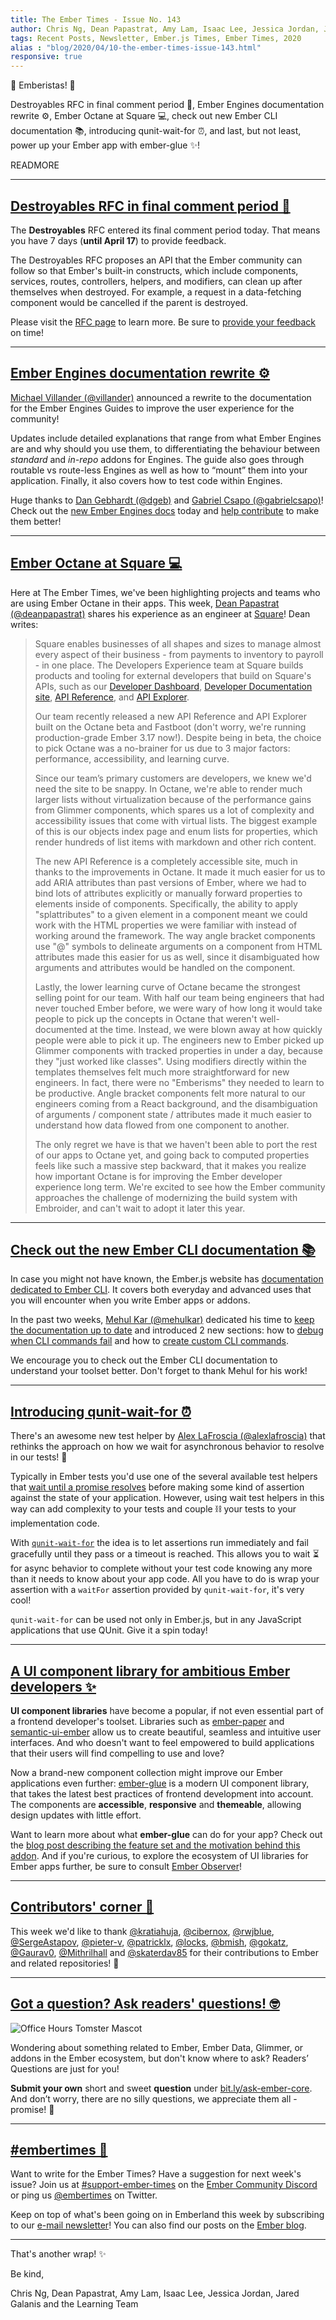 ```yaml
---
title: The Ember Times - Issue No. 143
author: Chris Ng, Dean Papastrat, Amy Lam, Isaac Lee, Jessica Jordan, Jared Galanis
tags: Recent Posts, Newsletter, Ember.js Times, Ember Times, 2020
alias : "blog/2020/04/10-the-ember-times-issue-143.html"
responsive: true
---
```


👋 Emberistas! 🐹

Destroyables RFC in final comment period 💬,
Ember Engines documentation rewrite ⚙️,
Ember Octane at Square 💻,
check out new Ember CLI documentation 📚,
introducing qunit-wait-for ⏰,
and last, but not least, power up your Ember app with ember-glue ✨!

READMORE

---

## [Destroyables RFC in final comment period 💬](https://github.com/emberjs/rfcs/pull/580)

The **Destroyables** RFC entered its final comment period today. That means you have 7 days (**until April 17**) to provide feedback.

The Destroyables RFC proposes an API that the Ember community can follow so that Ember's built-in constructs, which include components, services, routes, controllers, helpers, and modifiers, can clean up after themselves when destroyed. For example, a request in a data-fetching component would be cancelled if the parent is destroyed.

Please visit the [RFC page](https://github.com/emberjs/rfcs/blob/destroyables/text/0580-destroyables.md) to learn more. Be sure to [provide your feedback](https://github.com/emberjs/rfcs/pull/580) on time!

---

## [Ember Engines documentation rewrite ⚙️](https://twitter.com/MVillander/status/1246162676176355335)

[Michael Villander (@villander)](https://github.com/villander) announced a rewrite to the documentation for the Ember Engines Guides to improve the user experience for the community!

Updates include detailed explanations that range from what Ember Engines are and why should you use them, to differentiating the behaviour between _standard_ and _in-repo_ addons for Engines. The guide also goes through routable vs route-less Engines as well as how to “mount” them into your application. Finally, it also covers how to test code within Engines.

Huge thanks to [Dan Gebhardt (@dgeb)](https://github.com/dgeb) and [Gabriel Csapo (@gabrielcsapo)](https://github.com/gabrielcsapo)! Check out the [new Ember Engines docs](https://ember-engines.com/docs) today and [help contribute](https://github.com/ember-engines/ember-engines.com) to make them better!

---

## [Ember Octane at Square 💻](https://developer.squareup.com)

<!--alex disable just-->
Here at The Ember Times, we've been highlighting projects and teams who are using Ember Octane in their apps. This week, [Dean Papastrat (@deanpapastrat)](https://github.com/deanpapastrat) shares his experience as an engineer at [Square](https://squareup.com/us/en)! Dean writes:

> Square enables businesses of all shapes and sizes to manage almost every aspect of their business - from payments to inventory to payroll - in one place. The Developers Experience team at Square builds products and tooling for external developers that build on Square's APIs, such as our [Developer Dashboard](https://developer.squareup.com/apps), [Developer Documentation site](https://developer.squareup.com/docs), [API Reference](https://developer.squareup.com/reference), and [API Explorer](https://developer.squareup.com/explorer).
>
> Our team recently released a new API Reference and API Explorer built on the Octane beta and Fastboot (don't worry, we're running production-grade Ember 3.17 now!). Despite being in beta, the choice to pick Octane was a no-brainer for us due to 3 major factors: performance, accessibility, and learning curve.
>
> Since our team’s primary customers are developers, we knew we'd need the site to be snappy. In Octane, we're able to render much larger lists without virtualization because of the performance gains from Glimmer components, which spares us a lot of complexity and accessibility issues that come with virtual lists. The biggest example of this is our objects index page and enum lists for properties, which render hundreds of list items with markdown and other rich content.
>
> The new API Reference is a completely accessible site, much in thanks to the improvements in Octane. It made it much easier for us to add ARIA attributes than past versions of Ember, where we had to bind lots of attributes explicitly or manually forward properties to elements inside of components. Specifically, the ability to apply "splattributes" to a given element in a component meant we could work with the HTML properties we were familiar with instead of working around the framework. The way angle bracket components use "@" symbols to delineate arguments on a component from HTML attributes made this easier for us as well, since it disambiguated how arguments and attributes would be handled on the component.
>
> Lastly, the lower learning curve of Octane became the strongest selling point for our team. With half our team being engineers that had never touched Ember before, we were wary of how long it would take people to pick up the concepts in Octane that weren't well-documented at the time. Instead, we were blown away at how quickly people were able to pick it up. The engineers new to Ember picked up Glimmer components with tracked properties in under a day, because they "just worked like classes". Using modifiers directly within the templates themselves felt much more straightforward for new engineers. In fact, there were no "Emberisms" they needed to learn to be productive. Angle bracket components felt more natural to our engineers coming from a React background, and the disambiguation of arguments / component state / attributes made it much easier to understand how data flowed from one component to another.
>
> The only regret we have is that we haven't been able to port the rest of our apps to Octane yet, and going back to computed properties feels like such a massive step backward, that it makes you realize how important Octane is for improving the Ember developer experience long term. We're excited to see how the Ember community approaches the challenge of modernizing the build system with Embroider, and can't wait to adopt it later this year.

<!-- alex enable just -->

---

## [Check out the new Ember CLI documentation 📚](https://cli.emberjs.com/release/)

In case you might not have known, the Ember.js website has [documentation dedicated to Ember CLI](https://cli.emberjs.com/release/). It covers both everyday and advanced uses that you will encounter when you write Ember apps or addons.

In the past two weeks, [Mehul Kar (@mehulkar)](https://github.com/mehulkar) dedicated his time to [keep the documentation up to date](https://github.com/ember-learn/cli-guides/pulls?q=is%3Apr+is%3Aclosed+author%3Amehulkar+created%3A%3E%3D2020-03-15+) and introduced 2 new sections: how to [debug when CLI commands fail](https://cli.emberjs.com/release/advanced-use/debugging/) and how to [create custom CLI commands](https://cli.emberjs.com/release/writing-addons/custom-commands/).

We encourage you to check out the Ember CLI documentation to understand your toolset better. Don't forget to thank Mehul for his work!

---

## [Introducing qunit-wait-for ⏰](https://twitter.com/alexlafroscia/status/1246102930475962368)

There's an awesome new test helper by [Alex LaFroscia (@alexlafroscia)](https://github.com/alexlafroscia) that rethinks the approach on how we wait for asynchronous behavior to resolve in our tests! 🎉

Typically in Ember tests you'd use one of the several available test helpers that [wait until a promise resolves](https://github.com/emberjs/ember-test-helpers/blob/master/API.md#waituntil) before making some kind of assertion against the state of your application. However, using wait test helpers in this way can add complexity to your tests and couple ⛓ your tests to your implementation code. 

With [`qunit-wait-for`](https://github.com/alexlafroscia/qunit-wait-for) the idea is to let assertions run immediately and fail gracefully until they pass or a timeout is reached. This allows you to wait ⏳ for async behavior to complete without your test code knowing any more than it needs to know about your app code. All you have to do is wrap your assertion with a `waitFor` assertion provided by `qunit-wait-for`, it's very cool!

`qunit-wait-for` can be used not only in Ember.js, but in any JavaScript applications that use QUnit. Give it a spin today!

---

## [A UI component library for ambitious Ember developers ✨](https://www.linkedin.com/pulse/ember-glue-what-could-next-generation-ui-component-library-munjal/)

**UI component libraries** have become a popular, if not even essential part of a frontend developer's toolset.
Libraries such as [ember-paper](https://emberobserver.com/addons/ember-paper) and [semantic-ui-ember](https://semantic-org.github.io/Semantic-UI-Ember) allow us to create beautiful, seamless and intuitive user interfaces.
And who doesn't want to feel empowered to build applications that their users will find compelling to use and love?

Now a brand-new component collection might improve our Ember applications even further: [ember-glue](https://github.com/gaurav0/ember-glue) is a
modern UI component library, that takes the latest best practices of frontend development into account. The components are **accessible**, **responsive** and **themeable**, allowing design updates with little effort.

Want to learn more about what **ember-glue** can do for your app? Check out the [blog post describing the feature set and the motivation behind this addon](https://www.linkedin.com/pulse/ember-glue-what-could-next-generation-ui-component-library-munjal/). And if you're curious, to explore the ecosystem of UI libraries for Ember apps further, be sure to consult [Ember Observer](https://emberobserver.com/categories/component-suites)!

---

## [Contributors' corner 👏](https://guides.emberjs.com/release/contributing/repositories/)

<p>This week we'd like to thank <a href="https://github.com/kratiahuja" target="gh-user">@kratiahuja</a>, <a href="https://github.com/cibernox" target="gh-user">@cibernox</a>, <a href="https://github.com/rwjblue" target="gh-user">@rwjblue</a>, <a href="https://github.com/SergeAstapov" target="gh-user">@SergeAstapov</a>, <a href="https://github.com/pieter-v" target="gh-user">@pieter-v</a>, <a href="https://github.com/patricklx" target="gh-user">@patricklx</a>, <a href="https://github.com/locks" target="gh-user">@locks</a>, <a href="https://github.com/bmish" target="gh-user">@bmish</a>, <a href="https://github.com/gokatz" target="gh-user">@gokatz</a>, <a href="https://github.com/Gaurav0" target="gh-user">@Gaurav0</a>, <a href="https://github.com/Mithrilhall" target="gh-user">@Mithrilhall</a> and <a href="https://github.com/skaterdav85" target="gh-user">@skaterdav85</a>  for their contributions to Ember and related repositories! 💖</p>

---

## [Got a question? Ask readers' questions! 🤓](https://docs.google.com/forms/d/e/1FAIpQLScqu7Lw_9cIkRtAiXKitgkAo4xX_pV1pdCfMJgIr6Py1V-9Og/viewform)

<div class="blog-row">
  <img class="float-right small transparent padded" alt="Office Hours Tomster Mascot" title="Readers' Questions" src="/images/tomsters/officehours.png" />

  <p>Wondering about something related to Ember, Ember Data, Glimmer, or addons in the Ember ecosystem, but don't know where to ask? Readers’ Questions are just for you!</p>

  <p><strong>Submit your own</strong> short and sweet <strong>question</strong> under <a href="https://bit.ly/ask-ember-core" target="rq">bit.ly/ask-ember-core</a>. And don’t worry, there are no silly questions, we appreciate them all - promise! 🤞</p>
</div>

---

## [#embertimes 📰](https://blog.emberjs.com/tags/newsletter.html)

Want to write for the Ember Times? Have a suggestion for next week's issue? Join us at [#support-ember-times](https://discordapp.com/channels/480462759797063690/485450546887786506) on the [Ember Community Discord](https://discordapp.com/invite/zT3asNS) or ping us [@embertimes](https://twitter.com/embertimes) on Twitter.

Keep on top of what's been going on in Emberland this week by subscribing to our [e-mail newsletter](https://the-emberjs-times.ongoodbits.com/)! You can also find our posts on the [Ember blog](https://emberjs.com/blog/tags/newsletter.html).

---

That's another wrap! ✨

Be kind,


Chris Ng, Dean Papastrat, Amy Lam, Isaac Lee, Jessica Jordan, Jared Galanis and the Learning Team
